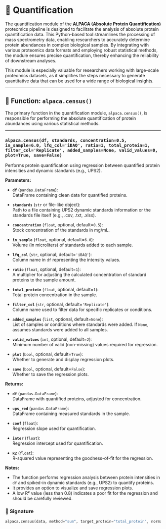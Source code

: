 # 🔢 Quantification

The quantification module of the **ALPACA (Absolute Protein Quantification)** proteomics pipeline is designed to facilitate the analysis of absolute protein quantification data. This Python-based tool streamlines the processing of mass spectrometry data, enabling researchers to accurately determine protein abundances in complex biological samples. By integrating with various proteomics data formats and employing robust statistical methods, the module ensures precise quantification, thereby enhancing the reliability of downstream analyses.

This module is especially valuable for researchers working with large-scale proteomics datasets, as it simplifies the steps necessary to generate quantitative data that can be used for a wide range of biological insights.

---

## 🧮 **Function: `alpaca.census()`**

The primary function in the quantification module, `alpaca.census()`, is responsible for performing the absolute quantification of protein abundances using various statistical methods.

---

### `alpaca.census(df, standards, concentration=0.5, in_sample=6.0, lfq_col='iBAQ', ratio=1, total_protein=1, filter_col='Replicate', added_samples=None, valid_values=0, plot=True, save=False)`

Performs protein quantification using regression between quantified protein intensities and dynamic standards (e.g., UPS2).

**Parameters:**

- **`df`** (`pandas.DataFrame`):  
  DataFrame containing clean data for quantified proteins.

- **`standards`** (`str` or file-like object):  
  Path to a file containing UPS2 dynamic standards information or the standards file itself (e.g., .csv, .txt, .xlsx).

- **`concentration`** (`float`, optional, default=`0.5`):  
  Stock concentration of the standards in mg/mL.

- **`in_sample`** (`float`, optional, default=`6.0`):  
  Volume (in microliters) of standards added to each sample.

- **`lfq_col`** (`str`, optional, default=`'iBAQ'`):  
  Column name in `df` representing the intensity values.

- **`ratio`** (`float`, optional, default=`1`):  
  A multiplier for adjusting the calculated concentration of standard proteins to the sample amount.

- **`total_protein`** (`float`, optional, default=`1`):  
  Total protein concentration in the sample.

- **`filter_col`** (`str`, optional, default=`'Replicate'`):  
  Column name used to filter data for specific replicates or conditions.

- **`added_samples`** (`list`, optional, default=`None`):  
  List of samples or conditions where standards were added. If `None`, assumes standards were added to all samples.

- **`valid_values`** (`int`, optional, default=`2`):  
  Minimum number of valid (non-missing) values required for regression.

- **`plot`** (`bool`, optional, default=`True`):  
  Whether to generate and display regression plots.

- **`save`** (`bool`, optional, default=`False`):  
  Whether to save the regression plots.

**Returns:**

- **`df`** (`pandas.DataFrame`):  
  DataFrame with quantified proteins, adjusted for concentration.

- **`ups_red`** (`pandas.DataFrame`):  
  DataFrame containing measured standards in the sample.

- **`coef`** (`float`):  
  Regression slope used for quantification.

- **`inter`** (`float`):  
  Regression intercept used for quantification.

- **`R2`** (`float`):  
  R-squared value representing the goodness-of-fit for the regression.

**Notes:**

- The function performs regression analysis between protein intensities in `df` and spiked-in dynamic standards (e.g., UPS2) to quantify proteins.
- It provides an option to visualize and save regression plots.
- A low R² value (less than 0.8) indicates a poor fit for the regression and should be carefully reviewed.


### 🧾 **Signature**
```python
alpaca.census(data, method="sum", target_protein="total_protein", normalize=False)``

